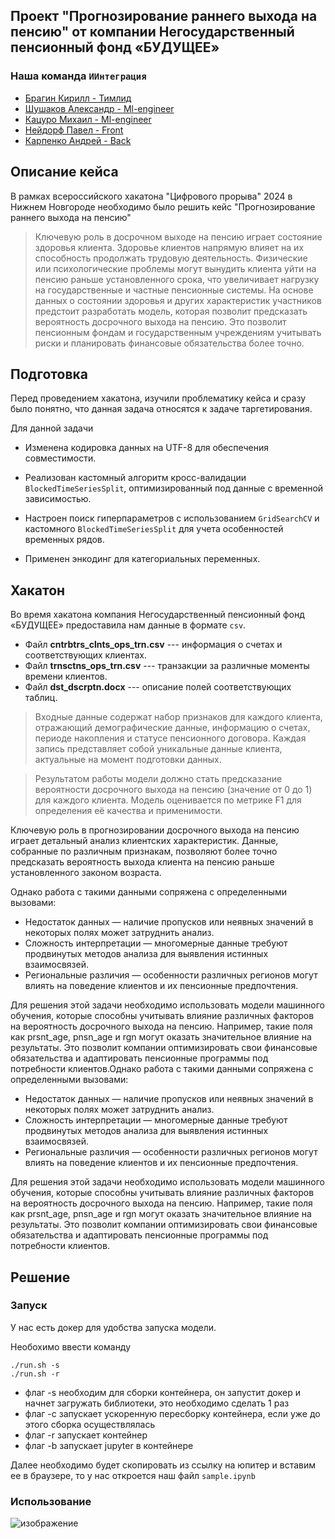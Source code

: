 ## Проект "Прогнозирование раннего выхода на пенсию" от компании Негосударственный пенсионный фонд «БУДУЩЕЕ»

### Наша команда `ИИнтеграция`

<ul>
    <li><a href = "https://t.me/sherokiddo">Брагин Кирилл - Тимлид</a></li>
    <li><a href = "https://t.me/neznayka08">Шушаков Александр - Ml-engineer</a></li>
    <li><a href = "https://t.me/kartavuwu">Кацуро Михаил - Ml-engineer</a></li>
    <li><a href = "https://t.me/xohxh">Нейдорф Павел - Front</a></li>
    <li><a href = "https://t.me/plasmoud">Карпенко Андрей - Back</a></li>
</ul>

## Описание кейса

В рамках всероссийского хакатона "Цифрового прорыва" 2024 в Нижнем Новгороде необходимо было решить кейс "Прогнозирование раннего выхода на пенсию"

> Ключевую роль в досрочном выходе на пенсию играет состояние здоровья клиента. Здоровье клиентов напрямую влияет на их способность продолжать трудовую деятельность. Физические или психологические проблемы могут вынудить клиента уйти на пенсию раньше установленного срока, что увеличивает нагрузку на государственные и частные пенсионные системы. На основе данных о состоянии здоровья и других характеристик участников предстоит разработать модель, которая позволит предсказать вероятность досрочного выхода на пенсию. Это позволит пенсионным фондам и государственным учреждениям учитывать риски и планировать финансовые обязательства более точно.

## Подготовка

Перед проведением хакатона, изучили проблематику кейса и сразу было понятно, что данная задача относятся к задаче таргетирования.

Для данной задачи

* Изменена кодировка данных на UTF-8 для обеспечения совместимости.

* Реализован кастомный алгоритм кросс-валидации `BlockedTimeSeriesSplit`, оптимизированный под данные с временной зависимостью.

* Настроен поиск гиперпараметров с использованием `GridSearchCV` и кастомного `BlockedTimeSeriesSplit` для учета особенностей временных рядов.

* Применен энкодинг для категориальных переменных.

## Хакатон

Во время хакатона компания Негосударственный пенсионный фонд «БУДУЩЕЕ» предоставила нам данные в формате `csv`.

* Файл **cntrbtrs_clnts_ops_trn.csv** --- информация о счетах и соответствующих клиентах.
* Файл **trnsctns_ops_trn.csv** --- транзакции за различные моменты времени клиентов.
* Файл **dst_dscrptn.docx** --- описание полей соответствующих таблиц.

> Входные данные содержат набор признаков 
для каждого клиента, отражающий 
демографические данные, информацию о 
счетах, периоде накопления и статусе 
пенсионного договора. Каждая запись 
представляет собой уникальные данные клиента, 
актуальные на момент подготовки данных.

> Результатом работы модели должно стать 
предсказание вероятности досрочного выхода 
на пенсию (значение от 0 до 1) для каждого 
клиента. Модель оценивается по метрике F1 
для определения её качества и применимости.

Ключевую роль в прогнозировании досрочного выхода на пенсию играет детальный анализ клиентских характеристик. Данные, собранные по различным признакам, позволяют более точно предсказать вероятность выхода клиента на пенсию раньше установленного законом возраста.

Однако работа с такими данными сопряжена с определенными вызовами:

* Недостаток данных — наличие пропусков или неявных значений в некоторых полях может затруднить анализ.
* Сложность интерпретации — многомерные данные требуют продвинутых методов анализа для выявления истинных взаимосвязей.
* Региональные различия — особенности различных регионов могут влиять на поведение клиентов и их пенсионные предпочтения.

Для решения этой задачи необходимо использовать модели машинного обучения, которые способны учитывать влияние различных факторов на вероятность досрочного выхода на пенсию. Например, такие поля как prsnt_age, pnsn_age и rgn могут оказать значительное влияние на результаты. Это позволит компании оптимизировать свои финансовые обязательства и адаптировать пенсионные программы под потребности клиентов.Однако работа с такими данными сопряжена с определенными вызовами:

* Недостаток данных — наличие пропусков или неявных значений в некоторых полях может затруднить анализ.
* Сложность интерпретации — многомерные данные требуют продвинутых методов анализа для выявления истинных взаимосвязей.
* Региональные различия — особенности различных регионов могут влиять на поведение клиентов и их пенсионные предпочтения.

Для решения этой задачи необходимо использовать модели машинного обучения, которые способны учитывать влияние различных факторов на вероятность досрочного выхода на пенсию. Например, такие поля как prsnt_age, pnsn_age и rgn могут оказать значительное влияние на результаты. Это позволит компании оптимизировать свои финансовые обязательства и адаптировать пенсионные программы под потребности клиентов.

## Решение

### Запуск

У нас есть докер для удобства запуска модели.

Необохимо ввести команду 
```
./run.sh -s
./run.sh -r 
```

* флаг -s необходим для сборки контейнера, он запустит докер и начнет загружать библиотеки, это необходимо сделать 1 раз
* флаг -с запускает ускоренную пересборку контейнера, если уже до этого сборка осуществлялась
* флаг -r запускает контейнер
* флаг -b запускает jupyter в контейнере

Далее необходимо будет скопировать из ссылку на юпитер и вставим ее в браузере, то у нас откроется наш файл `sample.ipynb`

### Использование

![изображение](https://github.com/Kandrw/PredictingEarlyRetirement/tree/main/assets/1.png)
